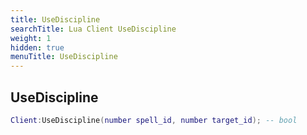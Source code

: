 ```yaml
---
title: UseDiscipline
searchTitle: Lua Client UseDiscipline
weight: 1
hidden: true
menuTitle: UseDiscipline
---
```

## UseDiscipline
```lua
Client:UseDiscipline(number spell_id, number target_id); -- bool
```